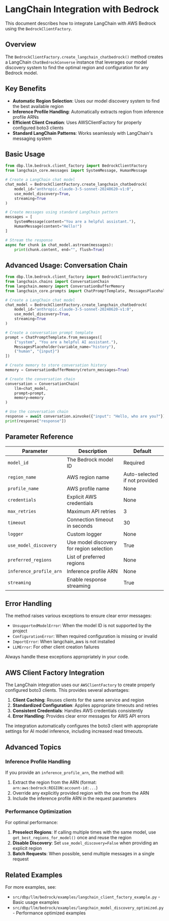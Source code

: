 # LangChain Integration with Bedrock

This document describes how to integrate LangChain with AWS Bedrock using the `BedrockClientFactory`.

## Overview

The `BedrockClientFactory.create_langchain_chatbedrock()` method creates a LangChain `ChatBedrockConverse` instance that leverages our model discovery system to find the optimal region and configuration for any Bedrock model.

## Key Benefits

- **Automatic Region Selection**: Uses our model discovery system to find the best available region
- **Inference Profile Handling**: Automatically extracts region from inference profile ARNs
- **Efficient Client Creation**: Uses AWSClientFactory for properly configured boto3 clients
- **Standard LangChain Patterns**: Works seamlessly with LangChain's messaging system

## Basic Usage

```python
from dbp.llm.bedrock.client_factory import BedrockClientFactory
from langchain_core.messages import SystemMessage, HumanMessage

# Create a LangChain chat model
chat_model = BedrockClientFactory.create_langchain_chatbedrock(
    model_id="anthropic.claude-3-5-sonnet-20240620-v1:0",
    use_model_discovery=True,
    streaming=True
)

# Create messages using standard LangChain pattern
messages = [
    SystemMessage(content="You are a helpful assistant."),
    HumanMessage(content="Hello!")
]

# Stream the response
async for chunk in chat_model.astream(messages):
    print(chunk.content, end="", flush=True)
```

## Advanced Usage: Conversation Chain

```python
from dbp.llm.bedrock.client_factory import BedrockClientFactory
from langchain.chains import ConversationChain
from langchain.memory import ConversationBufferMemory
from langchain_core.prompts import ChatPromptTemplate, MessagesPlaceholder

# Create a LangChain chat model
chat_model = BedrockClientFactory.create_langchain_chatbedrock(
    model_id="anthropic.claude-3-5-sonnet-20240620-v1:0",
    use_model_discovery=True,
    streaming=True
)

# Create a conversation prompt template
prompt = ChatPromptTemplate.from_messages([
    ("system", "You are a helpful AI assistant."),
    MessagesPlaceholder(variable_name="history"),
    ("human", "{input}")
])

# Create memory to store conversation history
memory = ConversationBufferMemory(return_messages=True)

# Create the conversation chain
conversation = ConversationChain(
    llm=chat_model,
    prompt=prompt,
    memory=memory
)

# Use the conversation chain
response = await conversation.ainvoke({"input": "Hello, who are you?"})
print(response["response"])
```

## Parameter Reference

| Parameter | Description | Default |
|-----------|-------------|---------|
| `model_id` | The Bedrock model ID | Required |
| `region_name` | AWS region name | Auto-selected if not provided |
| `profile_name` | AWS profile name | None |
| `credentials` | Explicit AWS credentials | None |
| `max_retries` | Maximum API retries | 3 |
| `timeout` | Connection timeout in seconds | 30 |
| `logger` | Custom logger | None |
| `use_model_discovery` | Use model discovery for region selection | True |
| `preferred_regions` | List of preferred regions | None |
| `inference_profile_arn` | Inference profile ARN | None |
| `streaming` | Enable response streaming | True |

## Error Handling

The method raises various exceptions to ensure clear error messages:

- `UnsupportedModelError`: When the model ID is not supported by the project
- `ConfigurationError`: When required configuration is missing or invalid
- `ImportError`: When langchain_aws is not installed
- `LLMError`: For other client creation failures

Always handle these exceptions appropriately in your code.

## AWS Client Factory Integration

The LangChain integration uses our `AWSClientFactory` to create properly configured boto3 clients. This provides several advantages:

1. **Client Caching**: Reuses clients for the same service and region
2. **Standardized Configuration**: Applies appropriate timeouts and retries
3. **Consistent Credentials**: Handles AWS credentials consistently
4. **Error Handling**: Provides clear error messages for AWS API errors

The integration automatically configures the boto3 client with appropriate settings for AI model inference, including increased read timeouts.

## Advanced Topics

### Inference Profile Handling

If you provide an `inference_profile_arn`, the method will:

1. Extract the region from the ARN (format: `arn:aws:bedrock:REGION:account-id:...`)
2. Override any explicitly provided region with the one from the ARN
3. Include the inference profile ARN in the request parameters

### Performance Optimization

For optimal performance:

1. **Preselect Regions**: If calling multiple times with the same model, use `get_best_regions_for_model()` once and reuse the region
2. **Disable Discovery**: Set `use_model_discovery=False` when providing an explicit region
3. **Batch Requests**: When possible, send multiple messages in a single request

## Related Examples

For more examples, see:
- `src/dbp/llm/bedrock/examples/langchain_client_factory_example.py` - Basic usage examples
- `src/dbp/llm/bedrock/examples/langchain_model_discovery_optimized.py` - Performance optimized examples
